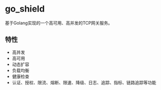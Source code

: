 # go_shield
基于Golang实现的一个高可用、高并发的TCP网关服务。

## 特性
- 高并发
- 高可用
- 动态扩容
- 负载均衡
- 健康检查
- 认证、授权、限流、熔断、限速、降级、日志、追踪、指标、链路追踪等功能
